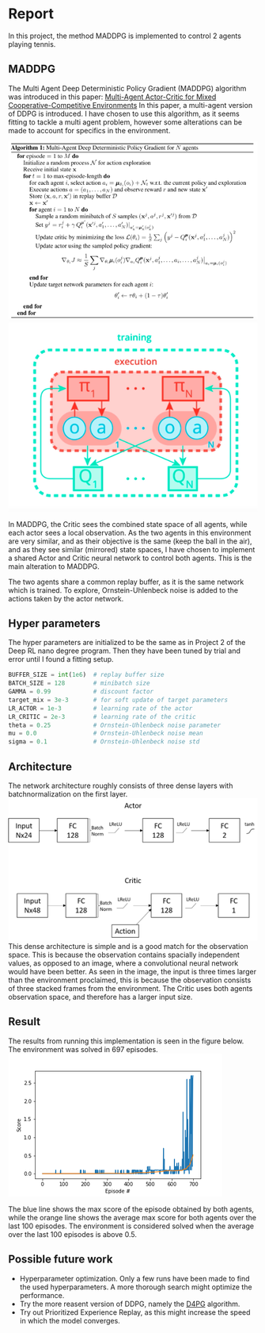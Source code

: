 # Report
In this project, the method MADDPG is implemented to control 2 agents playing tennis.

## MADDPG
The Multi Agent Deep Deterministic Policy Gradient (MADDPG) algorithm was introduced in this paper: [Multi-Agent Actor-Critic for Mixed Cooperative-Competitive Environments](https://arxiv.org/pdf/1706.02275.pdf)
In this paper, a multi-agent version of DDPG is introduced.
I have chosen to use this algorithm, as it seems fitting to tackle a multi agent problem, however some alterations can be made to account for specifics in the environment.

![MADDPG Algorithm](images/maddpg_algorithm.png "MADDPG Algorithm")
![MADDPG Idea](images/maddpg.png "MADDPG Idea")

In MADDPG, the Critic sees the combined state space of all agents, while each actor sees a local observation. 
As the two agents in this environment are very similar, and as their objective is the same (keep the ball in the air), and as they see similar (mirrored) state spaces, I have chosen to implement a shared Actor and Critic neural network to control both agents. This is the main alteration to MADDPG.

The two agents share a common replay buffer, as it is the same network which is trained. 
To explore, Ornstein-Uhlenbeck noise is added to the actions taken by the actor network.


## Hyper parameters
The hyper parameters are initialized to be the same as in Project 2 of the Deep RL nano degree program. Then they have been tuned by trial and error until I found a fitting setup.

```python
BUFFER_SIZE = int(1e6)  # replay buffer size
BATCH_SIZE = 128        # minibatch size
GAMMA = 0.99            # discount factor
target_mix = 3e-3       # for soft update of target parameters
LR_ACTOR = 1e-3         # learning rate of the actor 
LR_CRITIC = 2e-3        # learning rate of the critic
theta = 0.25            # Ornstein-Uhlenbeck noise parameter
mu = 0.0                # Ornstein-Uhlenbeck noise mean
sigma = 0.1             # Ornstein-Uhlenbeck noise std
```
## Architecture
The network architecture roughly consists of three dense layers with batchnormalization on the first layer.
![Architectures](images/architectures.png "Architectures")
This dense architecture is simple and is a good match for the observation space. This is because the observation contains spacially independent values, as opposed to an image, where a convolutional neural network would have been better. 
As seen in the image, the input is three times larger than the environment proclaimed, this is because the observation consists of three stacked frames from the environment.
The Critic uses both agents observation space, and therefore has a larger input size.

## Result
The results from running this implementation is seen in the figure below. The environment was solved in 697 episodes.
![Results](images/results.png "Results")

The blue line shows the max score of the episode obtained by both agents, while the orange line shows the average max score for both agents over the last 100 episodes. The environment is considered solved when the average over the last 100 episodes is above 0.5.

## Possible future work
* Hyperparameter optimization. Only a few runs have been made to find the used hyperparameters. A more thorough search might optimize the performance. 
* Try the more reasent version of DDPG, namely the [D4PG](https://arxiv.org/pdf/1804.08617.pdf) algorithm. 
* Try out Prioritized Experience Replay, as this might increase the speed in which the model converges.
